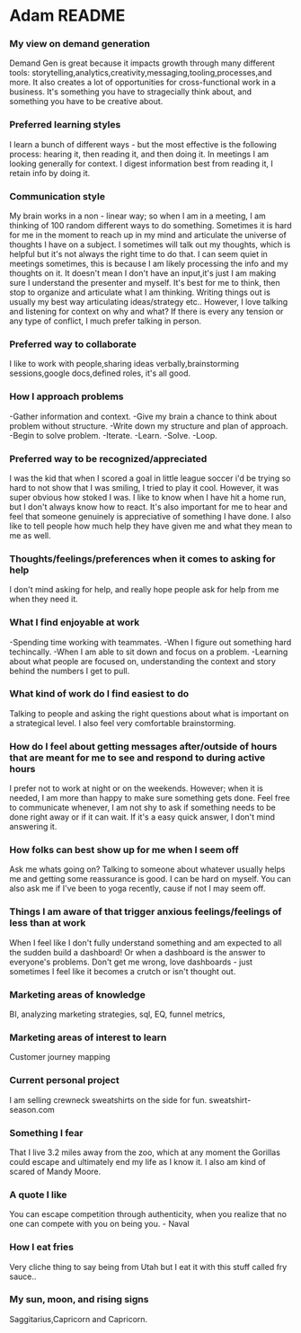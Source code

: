 # Adam README

### My view on demand generation

Demand Gen is great because it impacts growth through many different tools: storytelling,analytics,creativity,messaging,tooling,processes,and more. It also creates a lot of opportunities for cross-functional work in a business. It's something you have to stragecially think about, and something you have to be creative about.

### Preferred learning styles

I learn a bunch of different ways - but the most effective is the following process: hearing it, then reading it, and then doing it. In meetings I am looking generally for context. I digest information best from reading it, I retain info by doing it.

### Communication style

My brain works in a non - linear way; so when I am in a meeting, I am thinking of 100 random different ways to do something. Sometimes it is hard for me in the moment to reach up in my mind and articulate the universe of thoughts I have on a subject. I sometimes will talk out my thoughts, which is helpful but it's not always the right time to do that. I can seem quiet in meetings sometimes, this is because I am likely processing the info and my thoughts on it. It doesn't mean I don't have an input,it's just I am making sure I understand the presenter and myself. It's best for me to think, then stop to organize and articulate what I am thinking. Writing things out is usually my best way articulating ideas/strategy etc.. However, I love talking and listening for context on why and what?
If there is every any tension or any type of conflict, I much prefer talking in person.

### Preferred way to collaborate

I like to work with people,sharing ideas verbally,brainstorming sessions,google docs,defined roles, it's all good.

### How I approach problems

-Gather information and context.
-Give my brain a chance to think about problem without structure.
-Write down my structure and plan of approach.
-Begin to solve problem.
-Iterate.
-Learn.
-Solve.
-Loop.

### Preferred way to be recognized/appreciated

I was the kid that when I scored a goal in little league soccer i'd be trying so hard to not show that I was smiling, I tried to play it cool. However, it was super obvious how stoked I was. I like to know when I have hit a home run, but I don't always know how to react. It's also important for me to hear and feel that someone genuinely is appreciative of something I have done. I also like to tell people how much help they have given me and what they mean to me as well.

### Thoughts/feelings/preferences when it comes to asking for help

I don't mind asking for help, and really hope people ask for help from me when they need it.

### What I find enjoyable at work

-Spending time working with teammates.
-When I figure out something hard techincally.
-When I am able to sit down and focus on a problem.
-Learning about what people are focused on, understanding the context and story behind the numbers I get to pull.

### What kind of work do I find easiest to do

Talking to people and asking the right questions about what is important on a strategical level. I also feel very comfortable brainstorming.

### How do I feel about getting messages after/outside of hours that are meant for me to see and respond to during active hours

I prefer not to work at night or on the weekends. However; when it is needed, I am more than happy to make sure something gets done. Feel free to communicate whenever, I am not shy to ask if something needs to be done right away or if it can wait. If it's a easy quick answer, I don't mind answering it.

### How folks can best show up for me when I seem off

Ask me whats going on? Talking to someone about whatever usually helps me and getting some reassurance is good. I can be hard on myself. You can also ask me if I've been to yoga recently, cause if not I may seem off.

### Things I am aware of that trigger anxious feelings/feelings of less than at work

When I feel like I don't fully understand something and am expected to all the sudden build a dashboard! Or when a dashboard is the answer to everyone's problems. Don't get me wrong, love dashboards - just sometimes I feel like it becomes a crutch or isn't thought out.

### Marketing areas of knowledge

BI, analyzing marketing strategies, sql, EQ, funnel metrics,

### Marketing areas of interest to learn

Customer journey mapping

### Current personal project

I am selling crewneck sweatshirts on the side for fun. sweatshirt-season.com

### Something I fear

That I live 3.2 miles away from the zoo, which at any moment the Gorillas could escape and ultimately end my life as I know it. I also am kind of scared of Mandy Moore.

### A quote I like

You can escape competition through authenticity, when you realize that no one can compete with you on being you. - Naval

### How I eat fries

Very cliche thing to say being from Utah but I eat it with this stuff called fry sauce..

### My sun, moon, and rising signs

Saggitarius,Capricorn and Capricorn.
